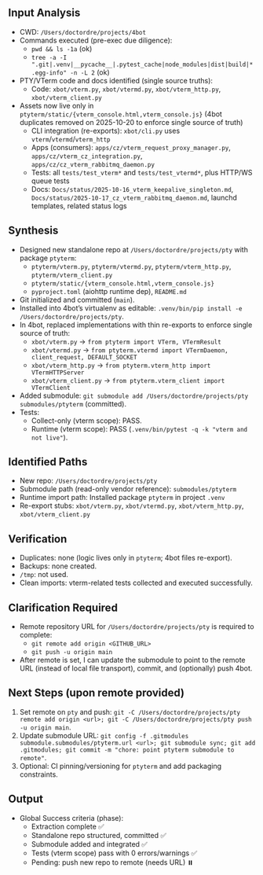 ## Input Analysis

- CWD: `/Users/doctordre/projects/4bot`
- Commands executed (pre-exec due diligence):
  - `pwd && ls -1a` (ok)
  - `tree -a -I ".git|.venv|__pycache__|.pytest_cache|node_modules|dist|build|*.egg-info" -n -L 2` (ok)
- PTY/VTerm code and docs identified (single source truths):
  - Code: `xbot/vterm.py`, `xbot/vtermd.py`, `xbot/vterm_http.py`, `xbot/vterm_client.py`
- Assets now live only in `ptyterm/static/{vterm_console.html,vterm_console.js}` (4bot duplicates removed on 2025-10-20 to enforce single source of truth)
  - CLI integration (re-exports): `xbot/cli.py` uses `vterm`/`vtermd`/`vterm_http`
  - Apps (consumers): `apps/cz/vterm_request_proxy_manager.py`, `apps/cz/vterm_cz_integration.py`, `apps/cz/cz_vterm_rabbitmq_daemon.py`
  - Tests: all `tests/test_vterm*` and `tests/test_vtermd*`, plus HTTP/WS queue tests
  - Docs: `Docs/status/2025-10-16_vterm_keepalive_singleton.md`, `Docs/status/2025-10-17_cz_vterm_rabbitmq_daemon.md`, launchd templates, related status logs

## Synthesis

- Designed new standalone repo at `/Users/doctordre/projects/pty` with package `ptyterm`:
  - `ptyterm/vterm.py`, `ptyterm/vtermd.py`, `ptyterm/vterm_http.py`, `ptyterm/vterm_client.py`
  - `ptyterm/static/{vterm_console.html,vterm_console.js}`
  - `pyproject.toml` (aiohttp runtime dep), `README.md`
- Git initialized and committed (`main`).
- Installed into 4bot’s virtualenv as editable: `.venv/bin/pip install -e /Users/doctordre/projects/pty`.
- In 4bot, replaced implementations with thin re-exports to enforce single source of truth:
  - `xbot/vterm.py` → `from ptyterm import VTerm, VTermResult`
  - `xbot/vtermd.py` → `from ptyterm.vtermd import VTermDaemon, client_request, DEFAULT_SOCKET`
  - `xbot/vterm_http.py` → `from ptyterm.vterm_http import VTermHTTPServer`
  - `xbot/vterm_client.py` → `from ptyterm.vterm_client import VTermClient`
- Added submodule: `git submodule add /Users/doctordre/projects/pty submodules/ptyterm` (committed).
- Tests:
  - Collect-only (vterm scope): PASS.
  - Runtime (vterm scope): PASS (`.venv/bin/pytest -q -k "vterm and not live"`).

## Identified Paths

- New repo: `/Users/doctordre/projects/pty`
- Submodule path (read-only vendor reference): `submodules/ptyterm`
- Runtime import path: Installed package `ptyterm` in project `.venv`
- Re-export stubs: `xbot/vterm.py`, `xbot/vtermd.py`, `xbot/vterm_http.py`, `xbot/vterm_client.py`

## Verification

- Duplicates: none (logic lives only in `ptyterm`; 4bot files re-export).
- Backups: none created.
- `/tmp`: not used.
- Clean imports: vterm-related tests collected and executed successfully.

## Clarification Required

- Remote repository URL for `/Users/doctordre/projects/pty` is required to complete:
  - `git remote add origin <GITHUB_URL>`
  - `git push -u origin main`
- After remote is set, I can update the submodule to point to the remote URL (instead of local file transport), commit, and (optionally) push 4bot.

## Next Steps (upon remote provided)

1. Set remote on `pty` and push: `git -C /Users/doctordre/projects/pty remote add origin <url>; git -C /Users/doctordre/projects/pty push -u origin main`.
2. Update submodule URL: `git config -f .gitmodules submodule.submodules/ptyterm.url <url>; git submodule sync; git add .gitmodules; git commit -m "chore: point ptyterm submodule to remote"`.
3. Optional: CI pinning/versioning for `ptyterm` and add packaging constraints.

## Output

- Global Success criteria (phase):
  - Extraction complete ✅
  - Standalone repo structured, committed ✅
  - Submodule added and integrated ✅
  - Tests (vterm scope) pass with 0 errors/warnings ✅
  - Pending: push new repo to remote (needs URL) ⏸️
